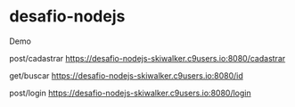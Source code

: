 # desafio-nodejs

Demo

post/cadastrar
https://desafio-nodejs-skiwalker.c9users.io:8080/cadastrar

get/buscar
https://desafio-nodejs-skiwalker.c9users.io:8080/id

post/login
https://desafio-nodejs-skiwalker.c9users.io:8080/login
